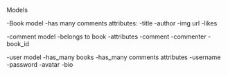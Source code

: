 Models

-Book model
 -has many comments
attributes:
 -title
 -author
 -img url
 -likes


-comment model
 -belongs to book
-attributes
 -comment
 -commenter
 -book_id


-user model
-has_many books
-has_many comments
attributes
-username
-password
-avatar
-bio